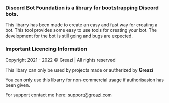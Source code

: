 ### Discord Bot Foundation is a library for bootstrapping Discord bots.

This libarry has been made to create an easy and fast way for creating a bot. This tool provides some easy to use tools for creating your bot.
The development for the bot is still going and bugs are expected.

### Important Licencing Information

Copyright 2021 - 2022 © Greazi | All rights reserved

This libary can only be used by projects made or autherized by **Greazi**

You can only use this libarry for non-commercial usage if authorisasion has been given.

For support contact me here: support@greazi.com
